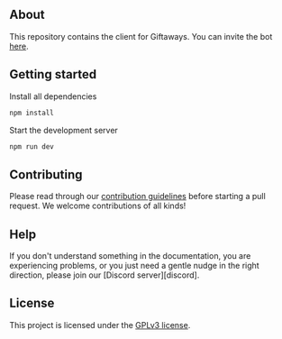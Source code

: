 ## About

This repository contains the client for Giftaways. You can invite the bot [here](https://giftaways.xyz/invite).

## Getting started

Install all dependencies

```bash
npm install
```

Start the development server

```bash
npm run dev
```

## Contributing

Please read through our [contribution guidelines](https://github.com/giftaways/bot/blob/master/.github/CODE_OF_CONDUCT.md) before starting a pull request. We welcome contributions of all kinds!

## Help

If you don't understand something in the documentation, you are experiencing problems, or you just need a gentle nudge in the right direction, please join our [Discord server][discord].

## License

This project is licensed under the [GPLv3 license](https://github.com/giftaways/bot/blob/master/LICENSE).
